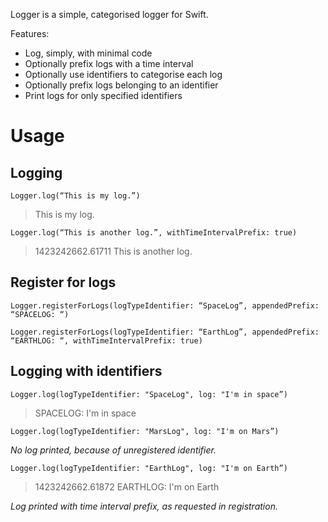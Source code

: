 Logger is a simple, categorised logger for Swift.

Features:
- Log, simply, with minimal code
- Optionally prefix logs with a time interval
- Optionally use identifiers to categorise each log
- Optionally prefix logs belonging to an identifier
- Print logs for only specified identifiers

# Usage

## Logging
`Logger.log(“This is my log.”)`
> This is my log.

`Logger.log(“This is another log.”, withTimeIntervalPrefix: true)`
> 1423242662.61711 This is another log.

## Register for logs
`Logger.registerForLogs(logTypeIdentifier: “SpaceLog”, appendedPrefix: “SPACELOG: “)`

`Logger.registerForLogs(logTypeIdentifier: “EarthLog”, appendedPrefix: “EARTHLOG: “, withTimeIntervalPrefix: true)`

## Logging with identifiers

`Logger.log(logTypeIdentifier: "SpaceLog", log: "I'm in space”)`

> SPACELOG: I'm in space

`Logger.log(logTypeIdentifier: "MarsLog", log: "I'm on Mars”)`

_No log printed, because of unregistered identifier._

`Logger.log(logTypeIdentifier: "EarthLog", log: "I'm on Earth”)`

> 1423242662.61872 EARTHLOG: I'm on Earth

_Log printed with time interval prefix, as requested in registration._
